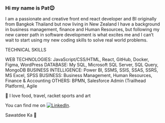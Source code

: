 ### Hi my name is Pat😊

I am a passionate and creative front end react developer and BI originally from Bangkok Thailand but now living in New Zealand
I have a background in business management, finance and Human Resources, but following my new career path in software development is what excites me and I can’t wait to start using my new coding skills to solve real world problems.


TECHNICAL SKILLS

WEB TECHNOLOGIES:       JavaScript/CSS/HTML, React, GitHub, Docker, Figma, WordPress
DATABASE:               My SQL, Microsoft SQL Server, SQL Query, MongoDB
BUSINESS INTELLIGENCE:  Power BI, SSMS, SSIS, SSAS, SSRS, MS Excel, SPSS
BUSINESS:               Business Management, Human Resources, Finance & Accounting
OTHERS:                 BPMN, Salesforce Admin (Trailhead Platform), Agile

🥰 I love food, travel, racket sports and art


You can find me on [![LinkedIn][2.2]][2].

<!-- Icons -->
[2.2]: https://raw.githubusercontent.com/MartinHeinz/MartinHeinz/master/linkedin-3-16.png (LinkedIn icon without padding)
<!-- Links to your social media accounts -->
[2]: https://www.linkedin.com/in/duangruethai-pat-pornthanes-55855991/

Sawatdee Ka 🙏
